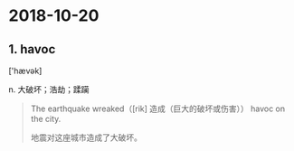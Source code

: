 # 2018-10-20

## 1. havoc

['hævək]

n. 大破坏；浩劫；蹂躏

> The earthquake wreaked（[rik] 造成（巨大的破坏或伤害）） havoc on the city.
> 
> 地震对这座城市造成了大破坏。



